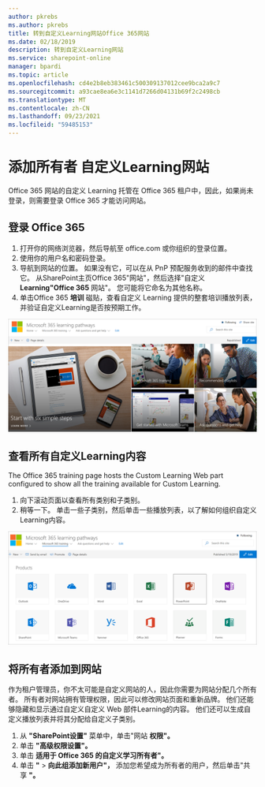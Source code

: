 ```yaml
---
author: pkrebs
ms.author: pkrebs
title: 转到自定义Learning网站Office 365网站
ms.date: 02/18/2019
description: 转到自定义Learning网站
ms.service: sharepoint-online
manager: bpardi
ms.topic: article
ms.openlocfilehash: cd4e2b8eb383461c500309137012cee9bca2a9c7
ms.sourcegitcommit: a93cae8ea6e3c1141d7266d04131b69f2c2498cb
ms.translationtype: MT
ms.contentlocale: zh-CN
ms.lasthandoff: 09/23/2021
ms.locfileid: "59485153"
---
```

# <a name="add-owners-custom-learning-site"></a>添加所有者 自定义Learning网站

Office 365 网站的自定义 Learning 托管在 Office 365 租户中，因此，如果尚未登录，则需要登录 Office 365 才能访问网站。 

## <a name="sign-in-to-office-365"></a>登录 Office 365 

1.  打开你的网络浏览器，然后导航至 office.com 或你组织的登录位置。 
2.  使用你的用户名和密码登录。
3.  导航到网站的位置。 如果没有它，可以在从 PnP 预配服务收到的邮件中查找它。 从SharePoint主页Office 365"网站"，然后选择"自定义 **Learning"Office 365** 网站"。 您可能将它命名为其他名称。 
5. 单击Office 365 **培训** 磁贴，查看自定义 Learning 提供的整套培训播放列表，并验证自定义Learning是否按预期工作。 

![goto](media/cg-goto.png)

## <a name="view-all-the-custom-learning-content"></a>查看所有自定义Learning内容
The Office 365 training page hosts the Custom Learning Web part configured to show all the training available for Custom Learning. 

1. 向下滚动页面以查看所有类别和子类别。
2. 稍等一下。 单击一些子类别，然后单击一些播放列表，以了解如何组织自定义Learning内容。 

![gotoall](media/cg-gotoall.png)

## <a name="add-owners-to-site"></a>将所有者添加到网站
作为租户管理员，你不太可能是自定义网站的人，因此你需要为网站分配几个所有者。 所有者对网站拥有管理权限，因此可以修改网站页面和重新品牌。 他们还能够隐藏和显示通过自定义自定义 Web 部件Learning的内容。 他们还可以生成自定义播放列表并将其分配给自定义子类别。  

1. 从 **"SharePoint设置"** 菜单中，单击"网站 **权限"。**
2. 单击 **"高级权限设置"。**
3. 单击 **适用于 Office 365 的自定义学习所有者"。**
4. 单击 **"**  >  **向此组添加新用户"，** 添加您希望成为所有者的用户，然后单击"共享 **"。**

